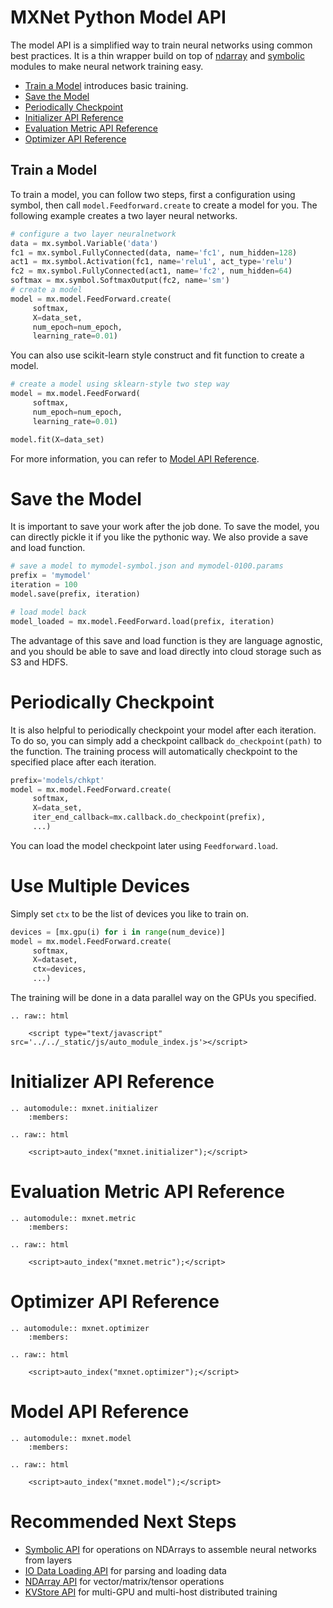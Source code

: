 # MXNet Python Model API

The model API is a simplified way to train neural networks using common best practices.
It is a thin wrapper build on top of [ndarray](ndarray.md) and [symbolic](symbol.md)
modules to make neural network training easy.

* [Train a Model](#train-a-model) introduces basic training.
* [Save the Model](#save-the-model)
* [Periodically Checkpoint](#periodically-checkpoint)
* [Initializer API Reference](#initializer-api-reference)
* [Evaluation Metric API Reference](#evaluation-metric-api-reference)
* [Optimizer API Reference](#optimizer-api-reference)

## Train a Model

To train a model, you can follow two steps, first a configuration using symbol,
then call ```model.Feedforward.create``` to create a model for you.
The following example creates a two layer neural networks.

```python
# configure a two layer neuralnetwork
data = mx.symbol.Variable('data')
fc1 = mx.symbol.FullyConnected(data, name='fc1', num_hidden=128)
act1 = mx.symbol.Activation(fc1, name='relu1', act_type='relu')
fc2 = mx.symbol.FullyConnected(act1, name='fc2', num_hidden=64)
softmax = mx.symbol.SoftmaxOutput(fc2, name='sm')
# create a model
model = mx.model.FeedForward.create(
     softmax,
     X=data_set,
     num_epoch=num_epoch,
     learning_rate=0.01)
```
You can also use scikit-learn style construct and fit function to create a model.
```python
# create a model using sklearn-style two step way
model = mx.model.FeedForward(
     softmax,
     num_epoch=num_epoch,
     learning_rate=0.01)

model.fit(X=data_set)
```
For more information, you can refer to [Model API Reference](#model-api-reference).

# Save the Model

It is important to save your work after the job done.
To save the model, you can directly pickle it if you like the pythonic way.
We also provide a save and load function.

```python
# save a model to mymodel-symbol.json and mymodel-0100.params
prefix = 'mymodel'
iteration = 100
model.save(prefix, iteration)

# load model back
model_loaded = mx.model.FeedForward.load(prefix, iteration)
```
The advantage of this save and load function is they are language agnostic,
and you should be able to save and load directly into cloud storage such as S3 and HDFS.

# Periodically Checkpoint

It is also helpful to periodically checkpoint your model after each iteration.
To do so, you can simply add a checkpoint callback ```do_checkpoint(path)``` to the function.
The training process will automatically checkpoint to the specified place after
each iteration.

```python
prefix='models/chkpt'
model = mx.model.FeedForward.create(
     softmax,
     X=data_set,
     iter_end_callback=mx.callback.do_checkpoint(prefix),
     ...)
```
You can load the model checkpoint later using ```Feedforward.load```.

# Use Multiple Devices

Simply set ```ctx``` to be the list of devices you like to train on.

```python
devices = [mx.gpu(i) for i in range(num_device)]
model = mx.model.FeedForward.create(
     softmax,
     X=dataset,
     ctx=devices,
     ...)
```
The training will be done in a data parallel way on the GPUs you specified.

```eval_rst
.. raw:: html

    <script type="text/javascript" src='../../_static/js/auto_module_index.js'></script>
```


# Initializer API Reference


```eval_rst
.. automodule:: mxnet.initializer
    :members:

.. raw:: html

    <script>auto_index("mxnet.initializer");</script>
```

# Evaluation Metric API Reference


```eval_rst
.. automodule:: mxnet.metric
    :members:

.. raw:: html

    <script>auto_index("mxnet.metric");</script>
```

# Optimizer API Reference


```eval_rst
.. automodule:: mxnet.optimizer
    :members:

.. raw:: html

    <script>auto_index("mxnet.optimizer");</script>
```

# Model API Reference


```eval_rst
.. automodule:: mxnet.model
    :members:

.. raw:: html

    <script>auto_index("mxnet.model");</script>
```

# Recommended Next Steps
* [Symbolic API](symbol.md) for operations on NDArrays to assemble neural networks from layers
* [IO Data Loading API](io.md) for parsing and loading data
* [NDArray API](ndarray.md) for vector/matrix/tensor operations
* [KVStore API](kvstore.md) for multi-GPU and multi-host distributed training
